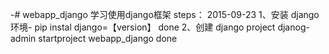 -# webapp_django
学习使用django框架
steps：
2015-09-23
1、安装 django 环境-
pip instal django=【version】 done
2、创建 django project
djanog-admin startproject webapp_django done


